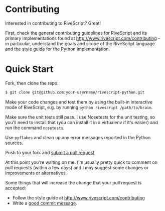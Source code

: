 # Contributing

Interested in contributing to RiveScript? Great!

First, check the general contributing guidelines for RiveScript and its primary
implementations found at <http://www.rivescript.com/contributing> - in
particular, understand the goals and scope of the RiveScript language and the
style guide for the Python implementation.

# Quick Start

Fork, then clone the repo:

```bash
$ git clone git@github.com:your-username/rivescript-python.git
```

Make your code changes and test them by using the built-in interactive mode of
RiveScript, e.g. by running `python rivescript /path/to/brain`.

Make sure the unit tests still pass. I use Nosetests for the unit testing, so
you'll need to install that (you can install it in a virtualenv if it's easier)
and run the command `nosetests`.

Use `pyflakes` and clean up any error messages reported in the Python sources.

Push to your fork and [submit a pull request](https://github.com/kirsle/rivescript-python/compare/).

At this point you're waiting on me. I'm usually pretty quick to comment on pull
requests (within a few days) and I may suggest some changes or improvements
or alternatives.

Some things that will increase the change that your pull request is accepted:

* Follow the style guide at <http://www.rivescript.com/contributing>
* Write a [good commit message](http://tbaggery.com/2008/04/19/a-note-about-git-commit-messages.html).
